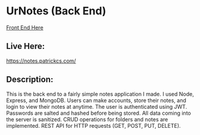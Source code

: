 # UrNotes (Back End)

[Front End Here](https://github.com/Patrogenic/notes_front_end)

## Live Here:
https://notes.patrickcs.com/

## Description:
This is the back end to a fairly simple notes application I made. I used Node, Express, and MongoDB. Users can make accounts, store their notes, and login to view their notes at anytime. The user is authenticated using JWT. Passwords are salted and hashed before being stored. All data coming into the server is sanitized. CRUD operations for folders and notes are implemented. REST API for HTTP requests (GET, POST, PUT, DELETE).  
